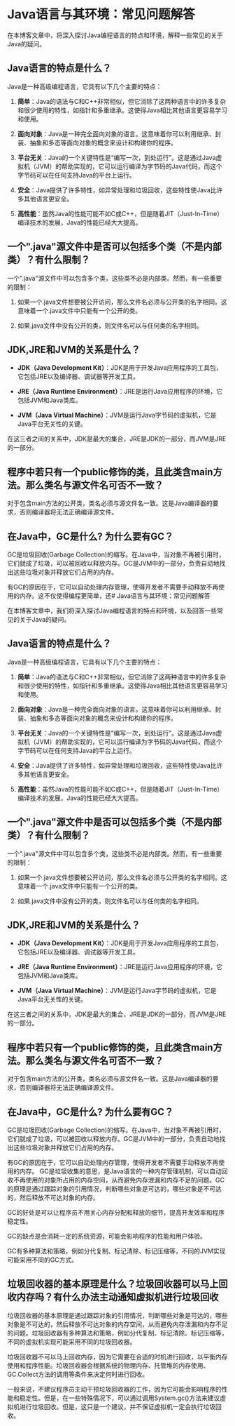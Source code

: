 # Java语言与其环境：常见问题解答

在本博客文章中，将深入探讨Java编程语言的特点和环境，解释一些常见的关于Java的疑问。

## Java语言的特点是什么？

Java是一种高级编程语言，它具有以下几个主要的特点：

1. **简单**：Java的语法与C和C++非常相似，但它消除了这两种语言中的许多复杂和很少使用的特性，如指针和多重继承。这使得Java相比其他语言更容易学习和使用。

2. **面向对象**：Java是一种完全面向对象的语言。这意味着你可以利用继承、封装、抽象和多态等面向对象的概念来设计和构建你的程序。

3. **平台无关**：Java的一个关键特性是“编写一次，到处运行”。这是通过Java虚拟机（JVM）的帮助实现的，它可以运行编译为字节码的Java代码，而这个字节码可以在任何支持Java的平台上运行。

4. **安全**：Java提供了许多特性，如异常处理和垃圾回收，这些特性使Java比许多其他语言更安全。

5. **高性能**：虽然Java的性能可能不如C或C++，但是随着JIT（Just-In-Time）编译技术的发展，Java的性能已经大大提高。

## 一个".java"源文件中是否可以包括多个类（不是内部类）？有什么限制？

一个".java"源文件中可以包含多个类，这些类不必是内部类。然而，有一些重要的限制：

1. 如果一个.java文件想要被公开访问，那么文件名必须与公开类的名字相同。这意味着一个.java文件中只能有一个公开的类。

2. 如果.java文件中没有公开的类，则文件名可以与任何类的名字相同。

## JDK,JRE和JVM的关系是什么？

- **JDK（Java Development Kit）**：JDK是用于开发Java应用程序的工具包，它包括JRE以及编译器、调试器等开发工具。

- **JRE（Java Runtime Environment）**：JRE是运行Java应用程序的环境，它包括JVM和Java类库。

- **JVM（Java Virtual Machine）**：JVM是运行Java字节码的虚拟机，它是Java平台无关性的关键。

在这三者之间的关系中，JDK是最大的集合，JRE是JDK的一部分，而JVM是JRE的一部分。

## 程序中若只有一个public修饰的类，且此类含main方法。那么类名与源文件名可否不一致？

对于包含main方法的公开类，类名必须与源文件名一致。这是Java编译器的要求，否则编译器将无法正确编译源文件。

## 在Java中，GC是什么? 为什么要有GC？

GC是垃圾回收(Garbage Collection)的缩写。在Java中，当对象不再被引用时，它们就成了垃圾，可以被回收以释放内存。GC是JVM中的一部分，负责自动地找出这些垃圾对象并释放它们占用的内存。

有GC的原因在于，它可以自动处理内存管理，使得开发者不需要手动释放不再使用的内存。这不仅使得编程更简单，还# Java语言与其环境：常见问题解答

在本博客文章中，我们将深入探讨Java编程语言的特点和环境，以及回答一些常见的关于Java的疑问。

## Java语言的特点是什么？

Java是一种高级编程语言，它具有以下几个主要的特点：

1. **简单**：Java的语法与C和C++非常相似，但它消除了这两种语言中的许多复杂和很少使用的特性，如指针和多重继承。这使得Java相比其他语言更容易学习和使用。

2. **面向对象**：Java是一种完全面向对象的语言。这意味着你可以利用继承、封装、抽象和多态等面向对象的概念来设计和构建你的程序。

3. **平台无关**：Java的一个关键特性是“编写一次，到处运行”。这是通过Java虚拟机（JVM）的帮助实现的，它可以运行编译为字节码的Java代码，而这个字节码可以在任何支持Java的平台上运行。

4. **安全**：Java提供了许多特性，如异常处理和垃圾回收，这些特性使Java比许多其他语言更安全。

5. **高性能**：虽然Java的性能可能不如C或C++，但是随着JIT（Just-In-Time）编译技术的发展，Java的性能已经大大提高。

## 一个".java"源文件中是否可以包括多个类（不是内部类）？有什么限制？

一个".java"源文件中可以包含多个类，这些类不必是内部类。然而，有一些重要的限制：

1. 如果一个.java文件想要被公开访问，那么文件名必须与公开类的名字相同。这意味着一个.java文件中只能有一个公开的类。

2. 如果.java文件中没有公开的类，则文件名可以与任何类的名字相同。

## JDK,JRE和JVM的关系是什么？

- **JDK（Java Development Kit）**：JDK是用于开发Java应用程序的工具包，它包括JRE以及编译器、调试器等开发工具。

- **JRE（Java Runtime Environment）**：JRE是运行Java应用程序的环境，它包括JVM和Java类库。

- **JVM（Java Virtual Machine）**：JVM是运行Java字节码的虚拟机，它是Java平台无关性的关键。

在这三者之间的关系中，JDK是最大的集合，JRE是JDK的一部分，而JVM是JRE的一部分。

## 程序中若只有一个public修饰的类，且此类含main方法。那么类名与源文件名可否不一致？

对于包含main方法的公开类，类名必须与源文件名一致。这是Java编译器的要求，否则编译器将无法正确编译源文件。

## 在Java中，GC是什么? 为什么要有GC？

GC是垃圾回收(Garbage Collection)的缩写。在Java中，当对象不再被引用时，它们就成了垃圾，可以被回收以释放内存。GC是JVM中的一部分，负责自动地找出这些垃圾对象并释放它们占用的内存。

有GC的原因在于，它可以自动处理内存管理，使得开发者不需要手动释放不再使用的内存。
GC是垃圾收集的意思，是Java语言的一种内存管理机制，可以自动回收不再使用的对象所占用的内存空间，从而避免内存泄漏和内存不足的问题。GC的原理是通过跟踪对象的引用情况，判断哪些对象是可达的，哪些对象是不可达的，然后释放不可达对象的内存。

GC的好处是可以让程序员不用关心内存分配和释放的细节，提高开发效率和程序稳定性。

GC的缺点是会消耗一定的系统资源，可能会影响程序的性能和用户体验。

GC有多种算法和策略，例如分代复制、标记清除、标记压缩等，不同的JVM实现可能采用不同的GC方式。
## 垃圾回收器的基本原理是什么？垃圾回收器可以马上回收内存吗？有什么办法主动通知虚拟机进行垃圾回收

垃圾回收器的基本原理是通过跟踪对象的引用情况，判断哪些对象是可达的，哪些对象是不可达的，然后释放不可达对象的内存空间，从而避免内存泄漏和内存不足的问题。垃圾回收器有多种算法和策略，例如分代复制、标记清除、标记压缩等，不同的虚拟机实现可能采用不同的垃圾回收器。

垃圾回收器不可以马上回收内存，因为它需要在合适的时机进行回收，以平衡内存使用和程序性能。垃圾回收器会根据系统的物理内存、托管堆的内存使用、GC.Collect方法的调用等条件来决定何时进行回收。

一般来说，不建议程序员主动干预垃圾回收器的工作，因为它可能会影响程序的性能和稳定性。但是，在一些特殊情况下，可以通过调用System.gc()方法来建议虚拟机进行垃圾回收。但是，这只是一个建议，并不保证虚拟机一定会执行垃圾回收。

